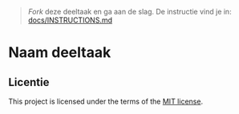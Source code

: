 > _Fork_ deze deeltaak en ga aan de slag. De instructie vind je in: [docs/INSTRUCTIONS.md](docs/INSTRUCTIONS.md)

# Naam deeltaak


## Licentie

This project is licensed under the terms of the [MIT license](./LICENSE).
